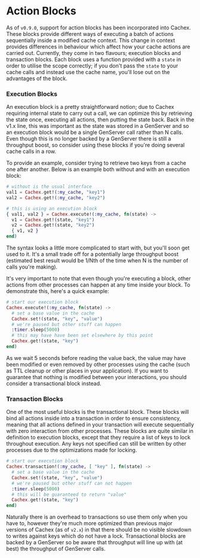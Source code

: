 # Action Blocks

As of `v0.9.0`, support for action blocks has been incorporated into Cachex. These blocks provide different ways of executing a batch of actions sequentially inside a modified cache context. This change in context provides differences in behaviour which affect how your cache actions are carried out. Currently, they come in two flavours; execution blocks and transaction blocks. Each block uses a function provided with a `state` in order to utilise the scope correctly; if you don't pass the `state` to your cache calls and instead use the cache name, you'll lose out on the advantages of the block.

### Execution Blocks

An execution block is a pretty straightforward notion; due to Cachex requiring internal state to carry out a call, we can optimize this by retrieving the state once, executing all actions, then putting the state back. Back in the v1.x line, this was important as the state was stored in a GenServer and so an execution block would be a single GenServer call rather than N calls. Even though this is no longer backed by a GenServer there is still a throughput boost, so consider using these blocks if you're doing several cache calls in a row.

To provide an example, consider trying to retrieve two keys from a cache one after another. Below is an example both without and with an execution block:

```elixir
# without is the usual interface
val1 = Cachex.get!(:my_cache, "key1")
val2 = Cachex.get!(:my_cache, "key2")

# this is using an execution block
{ val1, val2 } = Cachex.execute!(:my_cache, fn(state) ->
  v1 = Cachex.get!(state, "key1")
  v2 = Cachex.get!(state, "key2")
  { v1, v2 }
end)
```

The syntax looks a little more complicated to start with, but you'll soon get used to it. It's a small trade off for a potentially large throughput boost (estimated best result would be 1/Nth of the time when N is the number of calls you're making).

It's very important to note that even though you're executing a block, other actions from other processes can happen at any time inside your block. To demonstrate this, here's a quick example:

```elixir
# start our execution block
Cachex.execute!(:my_cache, fn(state) ->
  # set a base value in the cache
  Cachex.set!(state, "key", "value")
  # we're paused but other stuff can happen
  :timer.sleep(5000)
  # this may have have been set elsewhere by this point
  Cachex.get!(state, "key")
end)
```

As we wait 5 seconds before reading the value back, the value may have been modified or even removed by other processes using the cache (such as TTL cleanup or other places in your application). If you want to guarantee that nothing is modified between your interactions, you should consider a transactional block instead.

### Transaction Blocks

One of the most useful blocks is the transactional block. These blocks will bind all actions inside into a transaction in order to ensure consistency, meaning that all actions defined in your transaction will execute sequentially with zero interaction from other processes. These blocks are quite similar in definition to execution blocks, except that they require a list of keys to lock throughout execution. Any keys not specified can still be written by other processes due to the optimizations made for locking.

```elixir
# start our execution block
Cachex.transaction!(:my_cache, [ "key" ], fn(state) ->
  # set a base value in the cache
  Cachex.set!(state, "key", "value")
  # we're paused but other stuff can not happen
  :timer.sleep(5000)
  # this will be guaranteed to return "value"
  Cachex.get!(state, "key")
end)
```

Naturally there is an overhead to transactions so use them only when you have to, however they're much more optimized than previous major versions of Cachex (as of `v2.x`) in that there should be no visible slowdown to writes against keys which do not have a lock. Transactional blocks are backed by a GenServer so be aware that throughput will line up with (at best) the throughput of GenServer calls.
